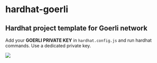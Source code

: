 # hardhat-goerli
## Hardhat project template for Goerli network

Add your **GOERLI PRIVATE KEY** in ``hardhat.config.js`` and run hardhat commands. Use a dedicated private key.


![](https://user-images.githubusercontent.com/32852637/118346510-0437d380-b50a-11eb-9fc2-267d0b20777b.png)
